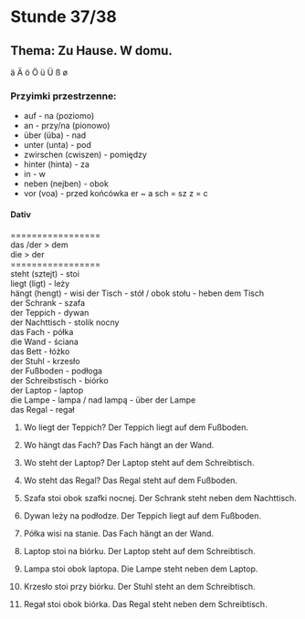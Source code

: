 # Stunde 37/38
## Thema: Zu Hause. W domu.
ä Ä ö Ö ü Ü ß ø
### Przyimki przestrzenne:
- auf - na (poziomo)
- an - przy/na (pionowo)
- über (üba) - nad
- unter (unta) - pod
- zwirschen (cwiszen) - pomiędzy
- hinter (hinta) - za
- in - w
- neben (nejben) - obok
- vor (voa) - przed
końcówka er ~ a
sch = sz
z = c
#### Dativ
\=================  
das /der > dem  
die > der  
\=================  
steht (sztejt) - stoi  
liegt (ligt) - leży  
hängt (hengt) - wisi 
der Tisch - stół / obok stołu - heben dem Tisch    
der Schrank - szafa      
der Teppich - dywan  
der Nachttisch - stolik nocny  
das Fach - półka  
die Wand - ściana  
das Bett - łóżko    
der Stuhl - krzesło    
der Fußboden - podłoga  
der Schreibstisch - biórko     
der Laptop - laptop    
die Lampe - lampa / nad lampą - über der Lampe    
das Regal - regał  
1. Wo liegt der Teppich? Der Teppich liegt auf dem Fußboden.
2. Wo hängt das Fach? Das Fach hängt an der Wand.
3. Wo steht der Laptop? Der Laptop steht auf dem Schreibtisch.
4. Wo steht das Regal? Das Regal steht auf dem Fußboden.

1. Szafa stoi obok szafki nocnej. Der Schrank steht neben dem Nachttisch.
2. Dywan leży na podłodze. Der Teppich liegt auf dem Fußboden.
3. Półka wisi na stanie. Das Fach hängt an der Wand.
4. Laptop stoi na biórku. Der Laptop steht auf dem Schreibtisch.
5. Lampa stoi obok laptopa. Die Lampe steht neben dem Laptop.
6. Krzesło stoi przy biórku. Der Stuhl steht an dem Schreibtisch.
7. Regał stoi obok biórka. Das Regal steht neben dem Schreibtisch.
